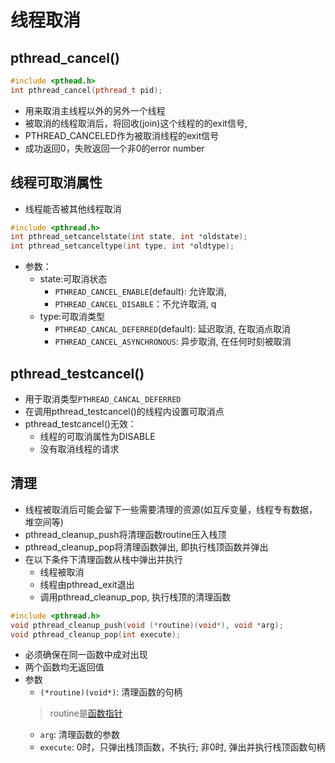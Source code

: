 # 线程取消

##  pthread_cancel()

```c++
#include <pthead.h>
int pthread_cancel(pthread_t pid);
```

- 用来取消主线程以外的另外一个线程
- 被取消的线程取消后，将回收(join)这个线程的的exit信号, 
- PTHREAD_CANCELED作为被取消线程的exit信号
- 成功返回0，失败返回一个非0的error number

## 线程可取消属性 

- 线程能否被其他线程取消
  
```c++
#include <pthread.h>
int pthread_setcancelstate(int state, int *oldstate);
int pthread_setcanceltype(int type, int *oldtype);
```

- 参数：
  - state:可取消状态
    - `PTHREAD_CANCEL_ENABLE`(default): 允许取消, 
    - `PTHREAD_CANCEL_DISABLE`：不允许取消, q
  - type:可取消类型
    - `PTHREAD_CANCAL_DEFERRED`(default): 延迟取消, 在取消点取消
    - `PTHREAD_CANCEL_ASYNCHRONOUS`: 异步取消, 在任何时刻被取消
    
## pthread_testcancel()

- 用于取消类型`PTHREAD_CANCAL_DEFERRED`
- 在调用pthread_testcancel()的线程内设置可取消点
- pthread_testcancel()无效：
  - 线程的可取消属性为DISABLE
  - 没有取消线程的请求

## 清理

- 线程被取消后可能会留下一些需要清理的资源(如互斥变量，线程专有数据，堆空间等)
- pthread_cleanup_push将清理函数routine压入栈顶
- pthread_cleanup_pop将清理函数弹出, 即执行栈顶函数并弹出
- 在以下条件下清理函数从栈中弹出并执行
  -  线程被取消
  - 线程由pthread_exit退出 
  - 调用pthread_cleanup_pop, 执行栈顶的清理函数

```c++
#include <pthread.h>
void pthread_cleanup_push(void (*routine)(void*), void *arg);
void pthread_cleanup_pop(int execute);
```

- 必须确保在同一函数中成对出现
- 两个函数均无返回值
- 参数
  - `(*routine)(void*)`: 清理函数的句柄
  > routine是[函数指针](c++-function-pointer.md)
  - `arg`: 清理函数的参数
  - `execute`: 0时，只弹出栈顶函数，不执行; 非0时, 弹出并执行栈顶函数句柄
  
  
   
   
   
  
   
  
   
  